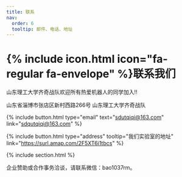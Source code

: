 ```yaml
---
title: 联系
nav:
  order: 6
  tooltip: 邮件、电话、地址
---
```


# {% include icon.html icon="fa-regular fa-envelope" %}联系我们

山东理工大学齐奇战队欢迎所有热爱机器人的同学加入!!

山东省淄博市张店区新村西路266号
山东理工大学齐奇战队

{%
  include button.html
  type="email"
  text="sdutqiqi@163.com"
  link="sdqutqiqi@163.com"
%}

{%
  include button.html
  type="address"
  tooltip="我们实验室的地址"
  link="https://surl.amap.com/2F5XT6i1tbcs"
%}

{% include section.html %}

企业赞助或合作事务洽谈，请联系微信：bao1037rm。
